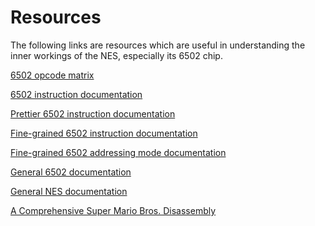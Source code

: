 # Resources

The following links are resources which are useful in understanding the inner workings of the NES, especially its 6502
chip.

[6502 opcode matrix](http://www.oxyron.de/html/opcodes02.html)

[6502 instruction documentation](http://www.6502.org/tutorials/6502opcodes.html)

[Prettier 6502 instruction documentation](http://www.obelisk.me.uk/6502/reference.html)

[Fine-grained 6502 instruction documentation](http://nesdev.com/6502_cpu.txt)

[Fine-grained 6502 addressing mode documentation](http://www.obelisk.me.uk/6502/addressing.html)

[General 6502 documentation](http://nesdev.com/6502.txt)

[General NES documentation](http://nesdev.com/NESDoc.pdf)

[A Comprehensive Super Mario Bros. Disassembly](https://gist.github.com/1wErt3r/4048722)
